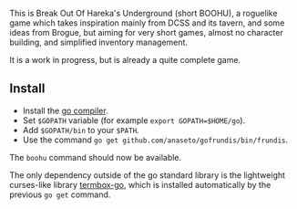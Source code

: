 This is Break Out Of Hareka's Underground (short BOOHU), a roguelike game which
takes inspiration mainly from DCSS and its tavern, and some ideas from Brogue,
but aiming for very short games, almost no character building, and simplified
inventory management.

It is a work in progress, but is already a quite complete game.

Install
-------

+ Install the [go compiler](https://golang.org/).
+ Set `$GOPATH` variable (for example `export GOPATH=$HOME/go`).
+ Add `$GOPATH/bin` to your `$PATH`.
+ Use the command `go get github.com/anaseto/gofrundis/bin/frundis`.
  
The `boohu` command should now be available.

The only dependency outside of the go standard library is the lightweight
curses-like library [termbox-go](https://github.com/nsf/termbox-go), which is
installed automatically by the previous `go get` command.
